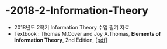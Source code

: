 # -2018-2-Information-Theory
- 2018년도 2학기 Information Theory 수업 필기 자료
- Textbook : Thomas M.Cover and Joy A.Thomas, **Elements of Information Theory**, 2nd Edition, [[pdf]](https://archive.org/details/ElementsOfInformationTheory2ndEd/page/n0)

